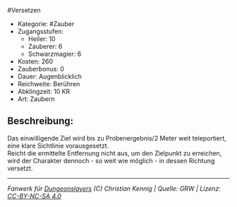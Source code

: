 #Versetzen  
- Kategorie: #Zauber  
- Zugangsstufen:  
  - Heiler: 10  
  - Zauberer: 6  
  - Schwarzmagier: 6  
- Kosten: 260  
- Zauberbonus: 0  
- Dauer: Augenblicklich  
- Reichweite: Berühren  
- Abklingzeit: 10 KR  
- Art: Zaubern     

## Beschreibung:
Das einwilligende Ziel wird bis zu Probenergebnis/2 Meter weit teleportiert, eine klare Sichtlinie vorausgesetzt.<br>Reicht die ermittelte Entfernung nicht aus, um den Zielpunkt zu erreichen, wird der Charakter dennoch - so weit wie möglich - in dessen Richtung versetzt.


___
*Fanwerk für [Dungeonslayers](https://www.dungeonslayers.net/) (C) Christian Kennig | Quelle: GRW | Lizenz: [CC-BY-NC-SA 4.0](https://creativecommons.org/licenses/by-nc-sa/4.0/deed.de)*